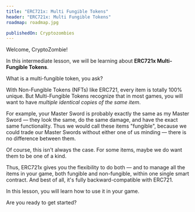 ```yaml
---
title: "ERC721x: Multi Fungible Tokens"
header: "ERC721x: Multi Fungible Tokens"
roadmap: roadmap.jpg

publishedOn: Cryptozombies
---
```


Welcome, CryptoZombie!

In this intermediate lesson, we will be learning about **ERC721x Multi-Fungible Tokens**.

What is a multi-fungible token, you ask?

With Non-Fungible Tokens (NFTs) like ERC721, every item is totally 100% unique. But Multi-Fungible Tokens recognize that in most games, you will want to have *multiple identical copies of the same item*.

For example, your Master Sword is probably exactly the same as my Master Sword — they look the same, do the same damage, and have the exact same functionality. Thus we would call these items "fungible", because we could trade our Master Swords without either one of us minding — there is no difference between them.

Of course, this isn't always the case. For some items, maybe we do want them to be one of a kind.

Thus, ERC721x gives you the flexibility to do both — and to manage all the items in your game, both fungible and non-fungible, within one single smart contract. And best of all, it's fully backward-compatible with ERC721.

In this lesson, you will learn how to use it in your game.

Are you ready to get started?
